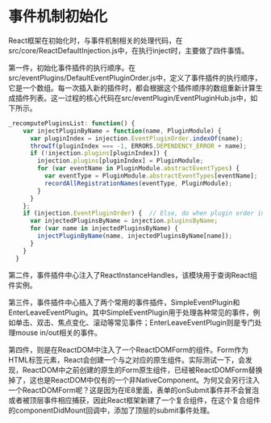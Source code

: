 # 事件机制初始化

React框架在初始化时，与事件机制相关的处理代码，在src/core/ReactDefaultInjection.js中，在执行inject时，主要做了四件事情。

第一件，初始化事件插件的执行顺序。在src/eventPlugins/DefaultEventPluginOrder.js中，定义了事件插件的执行顺序，它是一个数组。每一次插入新的插件时，都会根据这个插件顺序的数组重新计算生成插件列表。这一过程的核心代码在src/eventPlugin/EventPluginHub.js中，如下所示。
```javascript
_recomputePluginsList: function() {
    var injectPluginByName = function(name, PluginModule) {
      var pluginIndex = injection.EventPluginOrder.indexOf(name);
      throwIf(pluginIndex === -1, ERRORS.DEPENDENCY_ERROR + name);
      if (!injection.plugins[pluginIndex]) {
        injection.plugins[pluginIndex] = PluginModule;
        for (var eventName in PluginModule.abstractEventTypes) {
          var eventType = PluginModule.abstractEventTypes[eventName];
          recordAllRegistrationNames(eventType, PluginModule);
        }
      }
    };
    if (injection.EventPluginOrder) {  // Else, do when plugin order injected
      var injectedPluginsByName = injection.pluginsByName;
      for (var name in injectedPluginsByName) {
        injectPluginByName(name, injectedPluginsByName[name]);
      }
    }
  }
```

第二件，事件插件中心注入了ReactInstanceHandles，该模块用于查询React组件实例。

第三件，事件插件中心插入了两个常用的事件插件，SimpleEventPlugin和EnterLeaveEventPlugin。其中SimpleEventPlugin用于处理各种常见的事件，例如单击、双击、焦点变化、滚动等常见事件；EnterLeaveEventPlugin则是专门处理mouse in/out相关的事件。

第四件，则是在ReactDOM中注入了一个ReactDOMForm的组件。Form作为HTML标签元素，React会创建一个与之对应的原生组件。实际测试一下，会发现，ReactDOM中之前创建的原生的Form原生组件，已经被ReactDOMForm替换掉了，这也是ReactDOM中仅有的一个非NativeComponent。为何又会另行注入一个ReactDOMForm呢？这是因为在IE8里面，表单的onSubmit事件并不会冒泡或者被顶层事件相应捕获，因此React框架新建了一个复合组件，在这个复合组件的componentDidMount回调中，添加了顶层的submit事件处理。
